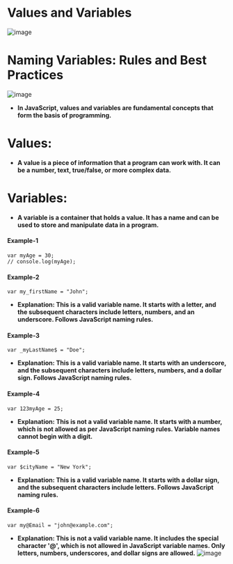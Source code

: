# Values and Variables
![image](https://github.com/user-attachments/assets/d5306338-26b5-4a43-bce9-c1c50e13ad86)
# Naming Variables: Rules and Best Practices
![image](https://github.com/user-attachments/assets/b51ca883-c2cd-4c8b-b469-a921386e0e68)
- **In JavaScript, values and variables are fundamental concepts that form the basis of programming.**
# Values:  
- **A value is a piece of information that a program can work with. It can be a number, text, true/false, or more complex data.**
# Variables: 
- **A variable is a container that holds a value. It has a name and can be used to store and manipulate data in a program.**
#### Example-1
```
var myAge = 30;
// console.log(myAge);
```
#### Example-2
```var my_firstName = "John";```
- **Explanation: This is a valid variable name. It starts with a letter, and the subsequent characters include letters, numbers, and an underscore. Follows JavaScript naming rules.**
#### Example-3
```var _myLastName$ = "Doe";```
- **Explanation: This is a valid variable name. It starts with an underscore, and the subsequent characters include letters, numbers, and a dollar sign. Follows JavaScript naming rules.**
#### Example-4
```var 123myAge = 25;```
- **Explanation: This is not a valid variable name. It starts with a number, which is not allowed as per JavaScript naming rules. Variable names cannot begin with a digit.**
#### Example-5
```var $cityName = "New York";```
- **Explanation: This is a valid variable name. It starts with a dollar sign, and the subsequent characters include letters. Follows JavaScript naming rules.**
#### Example-6
```var my@Email = "john@example.com";```
- **Explanation: This is not a valid variable name. It includes the special character '@', which is not allowed in JavaScript variable names. Only letters, numbers, underscores, and dollar signs are allowed.**
![image](https://github.com/user-attachments/assets/7215c42b-07d1-412d-8ef9-5ea7553aebab)
